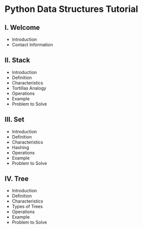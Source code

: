 # Python Data Structures Tutorial
## I. Welcome
* Introduction
* Contact Information
## II. Stack
* Introduction
* Definition
* Characteristics
* Tortillas Analogy
* Operations
* Example
* Problem to Solve
## III. Set
* Introduction
* Definition
* Characteristics
* Hashing
* Operations
* Example
* Problem to Solve
## IV. Tree
* Introduction
* Definition
* Characteristics
* Types of Trees
* Operations
* Example
* Problem to Solve
